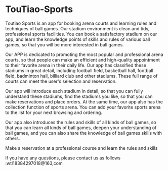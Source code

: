 # TouTiao-Sports

Toutiao Sports is an app for booking arena courts and learning rules and techniques of ball games. Our stadium environment is clean and tidy, professional sports facilities. You can book a satisfactory stadium on our app, and learn the knowledge points of skills and rules of various ball games, so that you will be more interested in ball games.

Our APP is dedicated to promoting the most popular and professional arena courts, so that people can make an efficient and high-quality appointment to their favorite arena in their daily life. Our app has classified these stadiums in great detail, including football field, basketball hall, football field, badminton hall, billiard club and other stadiums. These full range of courts can meet the user's selection and reservation.

Our app will introduce each stadium in detail, so that you can fully understand these stadiums, find the stadiums you like, so that you can make reservations and place orders. At the same time, our app also has the collection function of sports arena. You can add your favorite sports arena to the list for your next browsing and ordering.

Our app also introduces the rules and skills of all kinds of ball games, so that you can learn all kinds of ball games, deepen your understanding of ball games, and you can also share the knowledge of ball games skills with others.

Make a reservation at a professional course and learn the rules and skills

If you have any questions, please contact us as follows :wtl18384297018@163,com
